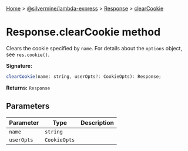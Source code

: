 [Home](./index) &gt; [@silvermine/lambda-express](./lambda-express.md) &gt; [Response](./lambda-express.response.md) &gt; [clearCookie](./lambda-express.response.clearcookie.md)

# Response.clearCookie method

Clears the cookie specified by `name`<!-- -->. For details about the `options` object, see `res.cookie()`<!-- -->.

**Signature:**
```javascript
clearCookie(name: string, userOpts?: CookieOpts): Response;
```
**Returns:** `Response`

## Parameters

|  Parameter | Type | Description |
|  --- | --- | --- |
|  `name` | `string` |  |
|  `userOpts` | `CookieOpts` |  |


